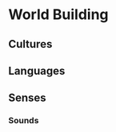 # World Building

<link rel="stylesheet" href="/css_overrides/light.css">



## Cultures



## Languages



## Senses

### Sounds

